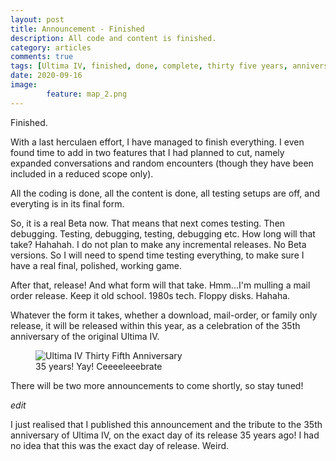 ```yaml
---
layout: post
title: Announcement - Finished
description: All code and content is finished.
category: articles
comments: true
tags: [Ultima IV, finished, done, complete, thirty five years, anniversary, 35th anniversary]
date: 2020-09-16
image: 
        feature: map_2.png
---
```


Finished.

<!--more-->

With a last herculaen effort, I have managed to finish everything. I even found time to add in two features that I had planned to cut, namely expanded conversations and random encounters (though they have been included in a reduced scope only). 

All the coding is done, all the content is done, all testing setups are off, and everyting is in its final form.

So, it is a real Beta now. That means that next comes testing. Then debugging. Testing, debugging, testing, debugging etc. How long will that take? Hahahah.
I do not plan to make any incremental releases. No Beta versions. So I will need to spend time testing everything, to make sure I have a real final, polished, working game.

After that, release! And what form will that take. Hmm...I'm mulling a mail order release. Keep it old school. 1980s tech. Floppy disks. Hahaha. 

Whatever the form it takes, whether a download, mail-order, or family only release, it will be released within this year, as a celebration of the 35th anniversary of the original Ultima IV.

<figure>
	<img class="ScrollRev" alt="Ultima IV Thirty Fifth Anniversary" data-tilt src="{{ site.url }}/images/ultima_iv_apple_35.gif" />
	<figcaption>35 years! Yay! Ceeeeleeebrate</figcaption>
</figure>

There will be two more announcements to come shortly, so stay tuned!

*edit*

I just realised that I published this announcement and the tribute to the 35th anniversary of Ultima IV, on the exact day of its release 35 years ago! I had no idea that this was the exact day of release. Weird.



